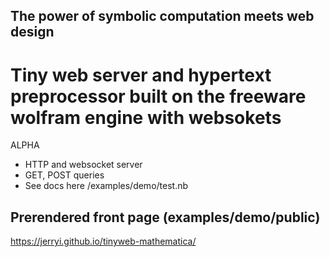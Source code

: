 ## The power of symbolic computation meets web design
# Tiny web server and hypertext preprocessor built on the freeware wolfram engine with websokets

ALPHA 

* HTTP and websocket server
* GET, POST queries
* See docs here /examples/demo/test.nb

Prerendered front page (examples/demo/public)
----------
https://jerryi.github.io/tinyweb-mathematica/